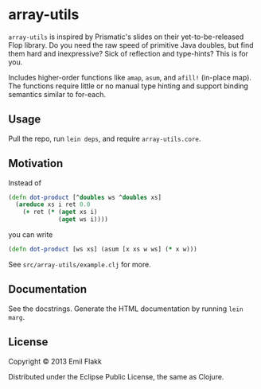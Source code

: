 # array-utils

`array-utils` is inspired by Prismatic's slides on their
yet-to-be-released Flop library. Do you need the raw speed of
primitive Java doubles, but find them hard and inexpressive? Sick of
reflection and type-hints? This is for you.

Includes higher-order functions like `amap`, `asum`, and `afill!`
(in-place map). The functions require little or no manual type hinting
and support binding semantics similar to for-each.

## Usage

Pull the repo, run `lein deps`, and require `array-utils.core`. 

## Motivation

Instead of 

```clojure
(defn dot-product [^doubles ws ^doubles xs]
  (areduce xs i ret 0.0
    (+ ret (* (aget xs i)
              (aget ws i))))
```

you can write

```clojure
(defn dot-product [ws xs] (asum [x xs w ws] (* x w)))
```

See `src/array-utils/example.clj` for more.

## Documentation

See the docstrings. Generate the HTML documentation by running `lein marg`.

## License

Copyright © 2013 Emil Flakk

Distributed under the Eclipse Public License, the same as Clojure.


